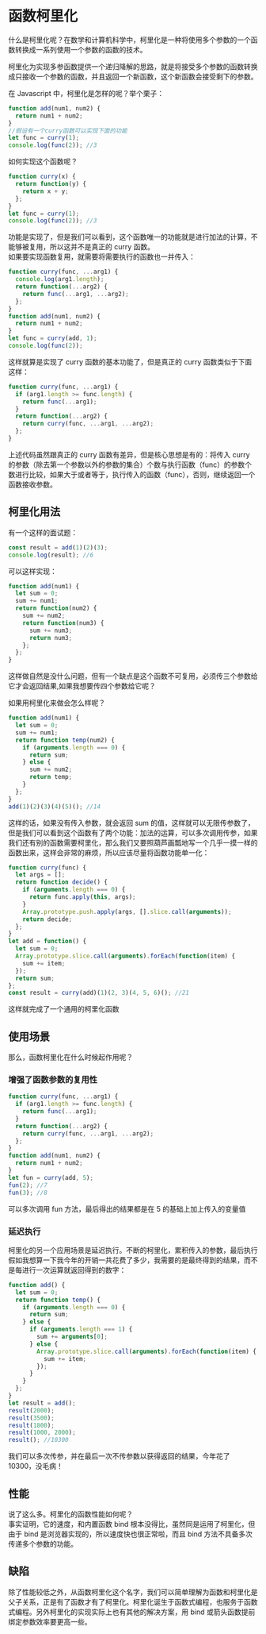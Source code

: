 # 函数柯里化

什么是柯里化呢？在数学和计算机科学中，柯里化是一种将使用多个参数的一个函数转换成一系列使用一个参数的函数的技术。

柯里化为实现多参函数提供一个递归降解的思路，就是将接受多个参数的函数转换成只接收一个参数的函数，并且返回一个新函数，这个新函数会接受剩下的参数。

在 Javascript 中，柯里化是怎样的呢？举个栗子：

```javascript
function add(num1, num2) {
  return num1 + num2;
}
//假设有一个curry函数可以实现下面的功能
let func = curry(1);
console.log(func(2)); //3
```

如何实现这个函数呢？

```javascript
function curry(x) {
  return function(y) {
    return x + y;
  };
}
let func = curry(1);
console.log(func(2)); //3
```

功能是实现了，但是我们可以看到，这个函数唯一的功能就是进行加法的计算，不能够被复用，所以这并不是真正的 curry 函数。  
如果要实现函数复用，就需要将需要执行的函数也一并传入：

```javascript
function curry(func, ...arg1) {
  console.log(arg1.length);
  return function(...arg2) {
    return func(...arg1, ...arg2);
  };
}
function add(num1, num2) {
  return num1 + num2;
}
let func = curry(add, 1);
console.log(func(2));
```

这样就算是实现了 curry 函数的基本功能了，但是真正的 curry 函数类似于下面这样：

```javascript
function curry(func, ...arg1) {
  if (arg1.length >= func.length) {
    return func(...arg1);
  }
  return function(...arg2) {
    return curry(func, ...arg1, ...arg2);
  };
}
```

上述代码虽然跟真正的 curry 函数有差异，但是核心思想是有的：将传入 curry 的参数（除去第一个参数以外的参数的集合）个数与执行函数（func）的参数个数进行比较，如果大于或者等于，执行传入的函数（func），否则，继续返回一个函数接收参数。

## 柯里化用法

有一个这样的面试题：

```javascript
const result = add(1)(2)(3);
console.log(result); //6
```

可以这样实现：

```javascript
function add(num1) {
  let sum = 0;
  sum += num1;
  return function(num2) {
    sum += num2;
    return function(num3) {
      sum += num3;
      return num3;
    };
  };
}
```

这样做自然是没什么问题，但有一个缺点是这个函数不可复用，必须传三个参数给它才会返回结果,如果我想要传四个参数给它呢？

如果用柯里化来做会怎么样呢？

```javascript
function add(num1) {
  let sum = 0;
  sum += num1;
  return function temp(num2) {
    if (arguments.length === 0) {
      return sum;
    } else {
      sum += num2;
      return temp;
    }
  };
}
add(1)(2)(3)(4)(5)(); //14
```

这样的话，如果没有传入参数，就会返回 sum 的值，这样就可以无限传参数了，但是我们可以看到这个函数有了两个功能：加法的运算，可以多次调用传参，如果我们还有别的函数需要柯里化，那么我们又要照葫芦画瓢地写一个几乎一摸一样的函数出来，这样会非常的麻烦，所以应该尽量将函数功能单一化：

```javascript
function curry(func) {
  let args = [];
  return function decide() {
    if (arguments.length === 0) {
      return func.apply(this, args);
    }
    Array.prototype.push.apply(args, [].slice.call(arguments));
    return decide;
  };
}
let add = function() {
  let sum = 0;
  Array.prototype.slice.call(arguments).forEach(function(item) {
    sum += item;
  });
  return sum;
};
const result = curry(add)(1)(2, 3)(4, 5, 6)(); //21
```

这样就完成了一个通用的柯里化函数

## 使用场景

那么，函数柯里化在什么时候起作用呢？

### 增强了函数参数的复用性

```javascript
function curry(func, ...arg1) {
  if (arg1.length >= func.length) {
    return func(...arg1);
  }
  return function(...arg2) {
    return curry(func, ...arg1, ...arg2);
  };
}
function add(num1, num2) {
  return num1 + num2;
}
let fun = curry(add, 5);
fun(2); //7
fun(3); //8
```

可以多次调用 fun 方法，最后得出的结果都是在 5 的基础上加上传入的变量值

### 延迟执行

柯里化的另一个应用场景是延迟执行。不断的柯里化，累积传入的参数，最后执行  
假如我想算一下我今年的开销一共花费了多少，我需要的是最终得到的结果，而不是每进行一次运算就返回得到的数字：

```javascript
function add() {
  let sum = 0;
  return function temp() {
    if (arguments.length === 0) {
      return sum;
    } else {
      if (arguments.length === 1) {
        sum += arguments[0];
      } else {
        Array.prototype.slice.call(arguments).forEach(function(item) {
          sum += item;
        });
      }
    }
  };
}
let result = add();
result(2000);
result(3500);
result(1800);
result(1000, 2000);
result(); //10300
```

我们可以多次传参，并在最后一次不传参数以获得返回的结果，今年花了 10300，没毛病！

## 性能

说了这么多。柯里化的函数性能如何呢？  
事实证明，它的速度，和内置函数 bind 根本没得比，虽然同是运用了柯里化，但由于 bind 是浏览器实现的，所以速度快也很正常啦，而且 bind 方法不具备多次传递多个参数的功能。

## 缺陷

除了性能较低之外，从函数柯里化这个名字，我们可以简单理解为函数和柯里化是父子关系，正是有了函数才有了柯里化。柯里化诞生于函数式编程，也服务于函数式编程。另外柯里化的实现实际上也有其他的解决方案，用 bind 或箭头函数提前绑定参数效率要更高一些。

